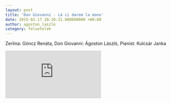 ```yaml
---
layout: post
title: 'Don Giovanni - Lá ci darem la mano'
date: 2015-02-17 20:10:31.000000000 +00:00
author: agoston_laszlo
category: felvetelek
---
```


Zerlina: Göncz Renáta, Don Giovanni: Ágoston László, Pianist: Kulcsár Janka

<iframe src="https://www.youtube.com/embed/EW2YlNHpRnM" frameborder="0" allowfullscreen="allowfullscreen"></iframe>
